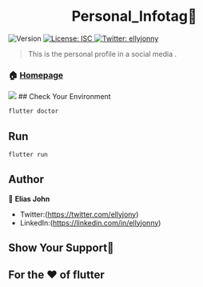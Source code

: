 <h1 align="center"> Personal_Infotag🧑</h1>
<p>
  <img alt="Version" src="https://img.shields.io/badge/version-1.0.0-blue.svg?cacheSeconds=2592000" />
  <a href="#" target="_blank">
    <img alt="License: ISC" src="https://img.shields.io/badge/License-ISC-yellow.svg" />
  </a>
  <a href="https://twitter.com/ellyjonny" target="_blank">
    <img alt="Twitter: ellyjonny" src="https://img.shields.io/twitter/follow/ellyjonny.svg?style=social" />
  </a>
</p>

> This is the personal profile in a social media .

### 🏠 [Homepage](index.js)
<img src="../assets/infotag.jpg"> 
<!-- width="80%" height="80%" -->
## Check Your Environment

```sh
flutter doctor
```

## Run

```sh
flutter run
```

## Author

👤 **Elias John**

* Twitter:(https://twitter.com/ellyjony)
* LinkedIn:(https://linkedin.com/in/ellyjonny)

## Show Your Support🚀
## For the ❤ of flutter



<!-- # personal_infotag

A new Flutter project.

## Getting Started

This project is a starting point for a Flutter application.

A few resources to get you started if this is your first Flutter project:

- [Lab: Write your first Flutter app](https://flutter.dev/docs/get-started/codelab)
- [Cookbook: Useful Flutter samples](https://flutter.dev/docs/cookbook)

For help getting started with Flutter, view our
[online documentation](https://flutter.dev/docs), which offers tutorials,
samples, guidance on mobile development, and a full API reference. -->
